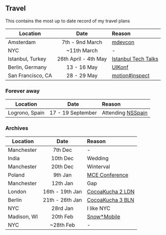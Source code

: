 ## Travel

This contains the most up to date record of my travel plans


| Location        | Date           | Reason  |
| --------------- |:--------------:| :-------|
| Amsterdam | 7th - 9nd March | [mdevcon](http://mdevcon.com) |
| NYC | ~11th March | -  |
| Istanbul, Turkey | 26th April - 4th May | [Istanbul Tech Talks](http://istanbultechtalks.com) |
| Berlin, Germany |  13 - 16 May | [UIKonf](http://uikonf.com) |
| San Francisco, CA |  28 - 29 May | [motion#inspect](http://www.rubymotion.com/conference/2014/) |

### Forever away

| Location        | Date           | Reason  |
| --------------- |:--------------:| :-------|
| Logrono, Spain | 17 - 19 September | Attending [NSSpain](https://nsspain.com) |

### Archives

| Location        | Date           | Reason  |
| --------------- |:--------------:| :-------|
| Manchester      | 7th Dec | - |
| India      | 10th Dec | Wedding |
| Manchester | 20th Dec | Winterval |
| Poland | 9th Jan | [MCE Conference](http://mobilecentraleurope.com/) |
| Manchester | 12th Jan| Gap |
| London | 16th - 19th Jan | [CocoaKucha 2 LDN](http://github.com/orta/life/issues/10) |
| Berlin | 21th - 26th Jan | [CocoaKucha 3 BLN](http://github.com/orta/life/issues/17) |
| NYC | 28rd Jan | I like NYC |
| Madison, WI | 20th Feb | [Snow*Mobile](http://www.snow-mobile.org) |
| NYC | ~28th Feb | -  |

